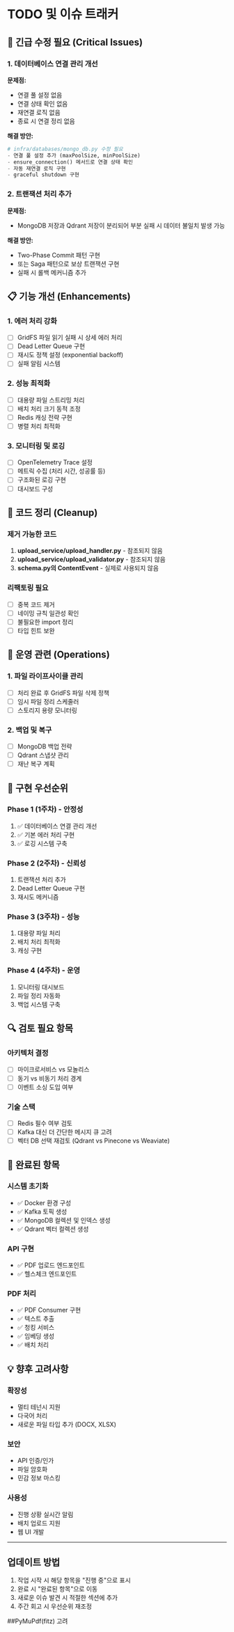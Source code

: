 # TODO 및 이슈 트래커

## 🚨 긴급 수정 필요 (Critical Issues)

### 1. 데이터베이스 연결 관리 개선
**문제점:**
- 연결 풀 설정 없음
- 연결 상태 확인 없음
- 재연결 로직 없음
- 종료 시 연결 정리 없음

**해결 방안:**
```python
# infra/databases/mongo_db.py 수정 필요
- 연결 풀 설정 추가 (maxPoolSize, minPoolSize)
- ensure_connection() 메서드로 연결 상태 확인
- 자동 재연결 로직 구현
- graceful shutdown 구현
```

### 2. 트랜잭션 처리 추가
**문제점:**
- MongoDB 저장과 Qdrant 저장이 분리되어 부분 실패 시 데이터 불일치 발생 가능

**해결 방안:**
- Two-Phase Commit 패턴 구현
- 또는 Saga 패턴으로 보상 트랜잭션 구현
- 실패 시 롤백 메커니즘 추가

## 📋 기능 개선 (Enhancements)

### 1. 에러 처리 강화
- [ ] GridFS 파일 읽기 실패 시 상세 에러 처리
- [ ] Dead Letter Queue 구현
- [ ] 재시도 정책 설정 (exponential backoff)
- [ ] 실패 알림 시스템

### 2. 성능 최적화
- [ ] 대용량 파일 스트리밍 처리
- [ ] 배치 처리 크기 동적 조정
- [ ] Redis 캐싱 전략 구현
- [ ] 병렬 처리 최적화

### 3. 모니터링 및 로깅
- [ ] OpenTelemetry Trace 설정
- [ ] 메트릭 수집 (처리 시간, 성공률 등)
- [ ] 구조화된 로깅 구현
- [ ] 대시보드 구성

## 🧹 코드 정리 (Cleanup)

### 제거 가능한 코드
1. **upload_service/upload_handler.py** - 참조되지 않음
2. **upload_service/upload_validator.py** - 참조되지 않음
3. **schema.py의 ContentEvent** - 실제로 사용되지 않음

### 리팩토링 필요
- [ ] 중복 코드 제거
- [ ] 네이밍 규칙 일관성 확인
- [ ] 불필요한 import 정리
- [ ] 타입 힌트 보완

## 🔄 운영 관련 (Operations)

### 1. 파일 라이프사이클 관리
- [ ] 처리 완료 후 GridFS 파일 삭제 정책
- [ ] 임시 파일 정리 스케줄러
- [ ] 스토리지 용량 모니터링

### 2. 백업 및 복구
- [ ] MongoDB 백업 전략
- [ ] Qdrant 스냅샷 관리
- [ ] 재난 복구 계획

## 📅 구현 우선순위

### Phase 1 (1주차) - 안정성
1. ✅ 데이터베이스 연결 관리 개선
2. ✅ 기본 에러 처리 구현
3. ✅ 로깅 시스템 구축

### Phase 2 (2주차) - 신뢰성
1. 트랜잭션 처리 추가
2. Dead Letter Queue 구현
3. 재시도 메커니즘

### Phase 3 (3주차) - 성능
1. 대용량 파일 처리
2. 배치 처리 최적화
3. 캐싱 구현

### Phase 4 (4주차) - 운영
1. 모니터링 대시보드
2. 파일 정리 자동화
3. 백업 시스템 구축

## 🔍 검토 필요 항목

### 아키텍처 결정
- [ ] 마이크로서비스 vs 모놀리스
- [ ] 동기 vs 비동기 처리 경계
- [ ] 이벤트 소싱 도입 여부

### 기술 스택
- [ ] Redis 필수 여부 검토
- [ ] Kafka 대신 더 간단한 메시지 큐 고려
- [ ] 벡터 DB 선택 재검토 (Qdrant vs Pinecone vs Weaviate)

## 📝 완료된 항목

### 시스템 초기화
- ✅ Docker 환경 구성
- ✅ Kafka 토픽 생성
- ✅ MongoDB 컬렉션 및 인덱스 생성
- ✅ Qdrant 벡터 컬렉션 생성

### API 구현
- ✅ PDF 업로드 엔드포인트
- ✅ 헬스체크 엔드포인트

### PDF 처리
- ✅ PDF Consumer 구현
- ✅ 텍스트 추출
- ✅ 청킹 서비스
- ✅ 임베딩 생성
- ✅ 배치 처리

## 💡 향후 고려사항

### 확장성
- 멀티 테넌시 지원
- 다국어 처리
- 새로운 파일 타입 추가 (DOCX, XLSX)

### 보안
- API 인증/인가
- 파일 암호화
- 민감 정보 마스킹

### 사용성
- 진행 상황 실시간 알림
- 배치 업로드 지원
- 웹 UI 개발

---

## 업데이트 방법
1. 작업 시작 시 해당 항목을 "진행 중"으로 표시
2. 완료 시 "완료된 항목"으로 이동
3. 새로운 이슈 발견 시 적절한 섹션에 추가
4. 주간 회고 시 우선순위 재조정



##PyMuPdf(fitz) 고려